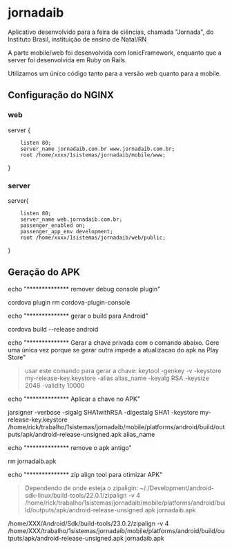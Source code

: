 # jornadaib
Aplicativo desenvolvido para a feira de ciências, chamada "Jornada", do Instituto Brasil, instituição de ensino de Natal/RN

A parte mobile/web foi desenvolvida com IonicFramework, enquanto que a server foi desenvolvida em Ruby on Rails.

Utilizamos um único código tanto para a versão web quanto para a mobile.

## Configuração do NGINX
### web
server { 

        listen 80; 
        server_name jornadaib.com.br www.jornadaib.com.br; 
        root /home/xxxx/1sistemas/jornadaib/mobile/www; 
} 

### server
server{ 

        listen 80; 
        server_name web.jornadaib.com.br; 
        passenger_enabled on; 
        passenger_app_env development; 
        root /home/xxxx/1sistemas/jornadaib/web/public; 
} 

## Geração do APK

echo "************** remover debug console plugin"

cordova plugin rm cordova-plugin-console

echo "************** gerar o build para Android"

cordova build --release android


echo "************** Gerar a chave privada com o comando abaixo.  Gere uma única vez porque se gerar outra impede a atualizacao do apk na Play Store"

> usar este comando para gerar a chave: 
> keytool -genkey -v -keystore my-release-key.keystore -alias alias_name -keyalg RSA -keysize 2048 -validity 10000

echo "************** Aplicar a chave no APK"

jarsigner -verbose -sigalg SHA1withRSA -digestalg SHA1 -keystore my-release-key.keystore /home/rick/trabalho/1sistemas/jornadaib/mobile/platforms/android/build/outputs/apk/android-release-unsigned.apk alias_name

echo "************** remove o apk antigo"

rm jornadaib.apk

echo "************** zip align tool para otimizar APK"

> Dependendo de onde esteja o zipaligin:
> ~/./Development/android-sdk-linux/build-tools/22.0.1/zipalign -v 4 /home/rick/trabalho/1sistemas/jornadaib/mobile/platforms/android/build/outputs/apk/android-release-unsigned.apk jornadaib.apk

/home/XXX/Android/Sdk/build-tools/23.0.2/zipalign -v 4 /home/XXX/trabalho/1sistemas/jornadaib/mobile/platforms/android/build/outputs/apk/android-release-unsigned.apk jornadaib.apk
